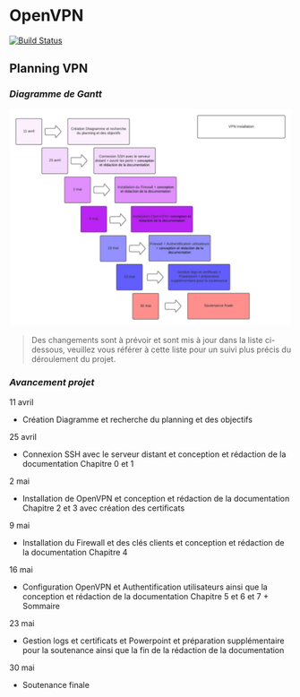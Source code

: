 # OpenVPN

[![Build Status](https://travis-ci.org/joemccann/dillinger.svg?branch=master)](https://travis-ci.org/joemccann/dillinger)

## Planning VPN

### _Diagramme de Gantt_


![Diagramme](Diagramme.png)

> Des changements sont à prévoir et sont mis à jour dans la liste ci-dessous, veuillez vous référer à cette liste pour un suivi plus précis du déroulement du projet.

### _Avancement projet_

11 avril 
- Création Diagramme et recherche du planning et des objectifs

25 avril
- Connexion SSH avec le serveur distant et conception et rédaction de la documentation Chapitre 0 et 1

2 mai
- Installation de OpenVPN et conception et rédaction de la documentation Chapitre 2 et 3 avec création des certificats
  
9 mai
- Installation du Firewall et des clés clients et conception et rédaction de la documentation Chapitre 4

16 mai
- Configuration OpenVPN et Authentification utilisateurs ainsi que la conception et rédaction de la documentation Chapitre 5 et 6 et 7 + Sommaire

23 mai
- Gestion logs et certificats et Powerpoint et préparation supplémentaire pour la soutenance ainsi que la fin de la rédaction de la documentation

30 mai
- Soutenance finale


